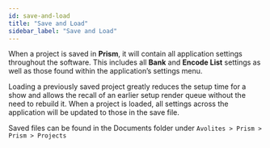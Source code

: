 ```yaml
---
id: save-and-load
title: "Save and Load"
sidebar_label: "Save and Load"
---
```


When a project is saved in **Prism**, it will contain all application settings throughout the software. This includes all **Bank** and **Encode List** settings as well as those found within the application’s settings menu.

Loading a previously saved project greatly reduces the setup time for a show and allows the recall of an earlier setup render queue without the need to rebuild it. When a project is loaded, all settings across the application will be updated to those in the save file.

Saved files can be found in the Documents folder under `Avolites > Prism > Prism > Projects`
